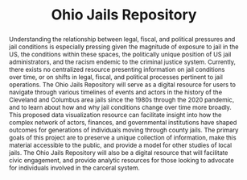 ---
pid: g2024veras
done: true
title: Ohio Jails Repository
category: Grad Fellowship Project
tags:
- public-humanities
cohort_year: '2024'
abstract: Understanding the relationship between legal, fiscal, and political pressures
  and jail conditions is especially pressing given the magnitude of exposure to jail
  in the US, the conditions within these spaces, the politically unique position of
  US jail administrators, and the racism endemic to the criminal justice system. Currently,
  there exists no centralized resource presenting information on jail conditions over
  time, or on shifts in legal, fiscal, and political processes pertinent to jail operations.
  The Ohio Jails Repository will serve as a digital resource for users to navigate
  through various timelines of events and actors in the history of the Cleveland and
  Columbus area jails since the 1980s through the 2020 pandemic, and to learn about
  how and why jail conditions change over time more broadly. This proposed data visualization
  resource can facilitate insight into how the complex network of actors, finances,
  and governmental institutions have shaped outcomes for generations of individuals
  moving through county jails. The primary goals of this project are to preserve a
  unique collection of information, make this material accessible to the public, and
  provide a model for other studies of local jails. The Ohio Jails Repository will
  also be a digital resource that will facilitate civic engagement, and provide analytic
  resources for those looking to advocate for individuals involved in the carceral
  system.
pis:
- veras
order: '067'
layout: project
---